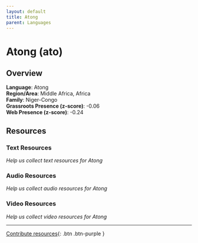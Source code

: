 ```yaml
---
layout: default
title: Atong
parent: Languages
---
```


# Atong (ato)

## Overview

**Language**: Atong  
**Region/Area**: Middle Africa, Africa  
**Family**: Niger-Congo  
**Grassroots Presence (z-score)**: -0.06  
**Web Presence (z-score)**: -0.24  

## Resources

### Text Resources
*Help us collect text resources for Atong*

### Audio Resources
*Help us collect audio resources for Atong*

### Video Resources
*Help us collect video resources for Atong*

---

[Contribute resources](https://forms.office.com/e/1SfLJx3u1r){: .btn .btn-purple }
